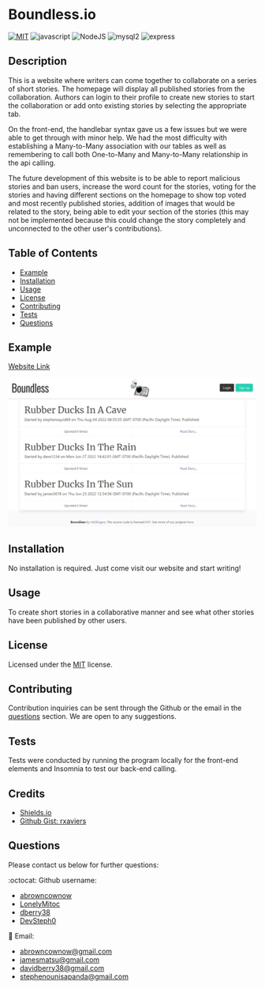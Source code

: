 # Boundless.io
[![MIT](https://img.shields.io/badge/License-MIT-blueviolet.svg)](https://opensource.org/licenses/MIT)
![javascript](https://img.shields.io/badge/Javascript-green.svg)
![NodeJS](https://img.shields.io/badge/Node.js-6DA55F&logoColor=white)
![mysql2](https://img.shields.io/badge/Mysql2-blue.svg)
![express](https://img.shields.io/badge/Express-green.svg)

## Description
This is a website where writers can come together to collaborate on a series of short stories. The homepage will display all published stories from the collaboration. Authors can login to their profile to create new stories to start the collaboration or add onto existing stories by selecting the appropriate tab.

On the front-end, the handlebar syntax gave us a few issues but we were able to get through with minor help. We had the most difficulty with establishing a Many-to-Many association with our tables as well as remembering to call both One-to-Many and Many-to-Many relationship in the api calling.

The future development of this website is to be able to report malicious stories and ban users, increase the word count for the stories, voting for the stories and having different sections on the homepage to show top voted and most recently published stories, addition of images that would be related to the story, being able to edit your section of the stories (this may not be implemented because this could change the story completely and unconnected to the other user's contributions).

## Table of Contents
- [Example](#example)
- [Installation](#installation)
- [Usage](#usage)
- [License](#license)
- [Contributing](#contributing)
- [Tests](#tests)
- [Questions](#questions)

## Example
[Website Link](https://boundless-stories.herokuapp.com/)

![Boundless homepage image](./public/assets/images/Boundless-Homepage.jpg)

## Installation
No installation is required. Just come visit our website and start writing!

## Usage
To create short stories in a collaborative manner and see what other stories have been published by other users.

## License
Licensed under the [MIT](https://opensource.org/licenses/MIT) license.

## Contributing
Contribution inquiries can be sent through the Github or the email in the [questions](#questions) section. We are open to any suggestions.

## Tests
Tests were conducted by running the program locally for the front-end elements and Insomnia to test our back-end calling.

## Credits
- [Shields.io](https://shields.io/)
- [Github Gist: rxaviers](https://gist.github.com/rxaviers/7360908)

## Questions
Please contact us below for further questions:

:octocat: Github username:
- [abrowncownow](https://github.com/abrowncownow)
- [LonelyMitoc](https://github.com/LonelyMitoc)
- [dberry38](https://github.com/dberry38)
- [DevSteph0](https://github.com/DevSteph0)

:e-mail: Email:
- abrowncownow@gmail.com
- jamesmatsu@gmail.com
- davidberry38@gmail.com
- stephenounisapanda@gmail.com